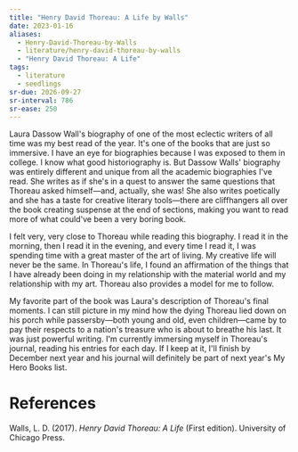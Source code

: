 ```yaml
---
title: "Henry David Thoreau: A Life by Walls"
date: 2023-01-16
aliases:
  - Henry-David-Thoreau-by-Walls
  - literature/henry-david-thoreau-by-walls
  - "Henry David Thoreau: A Life"
tags:
  - literature
  - seedlings
sr-due: 2026-09-27
sr-interval: 786
sr-ease: 250
---
```

Laura Dassow Wall's biography of one of the most eclectic writers of all time was my best read of the year. It's one of the books that are just so immersive. I have an eye for biographies because I was exposed to them in college. I know what good historiography is. But Dassow Walls' biography was entirely different and unique from all the academic biographies I've read. She writes as if she's in a quest to answer the same questions that Thoreau asked himself—and, actually, she was! She also writes poetically and she has a taste for creative literary tools—there are cliffhangers all over the book creating suspense at the end of sections, making you want to read more of what could've been a very boring book.

I felt very, very close to Thoreau while reading this biography. I read it in the morning, then I read it in the evening, and every time I read it, I was spending time with a great master of the art of living. My creative life will never be the same. In Thoreau's life, I found an affirmation of the things that I have already been doing in my relationship with the material world and my relationship with my art. Thoreau also provides a model for me to follow.

My favorite part of the book was Laura's description of Thoreau's final moments. I can still picture in my mind how the dying Thoreau lied down on his porch while passersby—both young and old, even children—came by to pay their respects to a nation's treasure who is about to breathe his last. It was just powerful writing. I'm currently immersing myself in Thoreau's journal, reading his entries for each day. If I keep at it, I'll finish by December next year and his journal will definitely be part of next year's My Hero Books list.

# References

Walls, L. D. (2017). _Henry David Thoreau: A Life_ (First edition). University of Chicago Press.